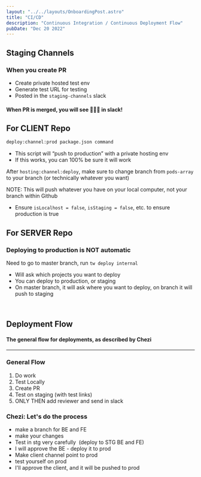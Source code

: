 ```yaml
---
layout: "../../layouts/OnboardingPost.astro"
title: "CI/CD"
description: "Continuous Integration / Continuous Deployment Flow"
pubDate: "Dec 20 2022"
---
```


## Staging Channels

### When you create PR

- Create private hosted test env
- Generate test URL for testing
- Posted in the `staging-channels` slack

#### When PR is merged, you will see 🚀🚀🚀 in slack!


## For CLIENT Repo

```bash
deploy:channel:prod package.json command
```

- This script will “push to production” with a private hosting env
- If this works, you can 100% be sure it will work

After `hosting:channel:deploy`, make sure to change branch from `pods-array` to your branch (or technically whatever you want)

NOTE: This will push whatever you have on your local computer, not your branch within Github
- Ensure `isLocalhost = false`, `isStaging = false`, etc. to ensure production is true


## For SERVER Repo

### Deploying to production is NOT automatic

Need to go to master branch, run `tw deploy internal`
- Will ask which projects you want to deploy
- You can deploy to production, or staging
- On master branch, it will ask where you want to deploy, on branch it will push to staging

<br>

## Deployment Flow

#### The general flow for deployments, as described by Chezi

<hr>

### General Flow

1. Do work
1. Test Locally
1. Create PR
1. Test on staging (with test links)
1. ONLY THEN add reviewer and send in slack


### Chezi: Let's do the process

- make a branch for BE and FE
- make your changes
- Test in stg very carefully  (deploy to STG BE and FE)
- I will approve the BE - deploy it to prod
- Make client channel point to prod
- test yourself on prod
- I'll approve the client, and it will be pushed to prod

